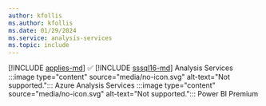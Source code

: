 ```yaml
---
author: kfollis
ms.author: kfollis
ms.date: 01/29/2024
ms.service: analysis-services
ms.topic: include
---
```


[!INCLUDE [applies-md](applies-md.md)] ✅ [!INCLUDE [sssql16-md](sssql16-md.md)] Analysis Services :::image type="content" source="media/no-icon.svg" alt-text="Not supported."::: Azure Analysis Services :::image type="content" source="media/no-icon.svg" alt-text="Not supported."::: Power BI Premium

